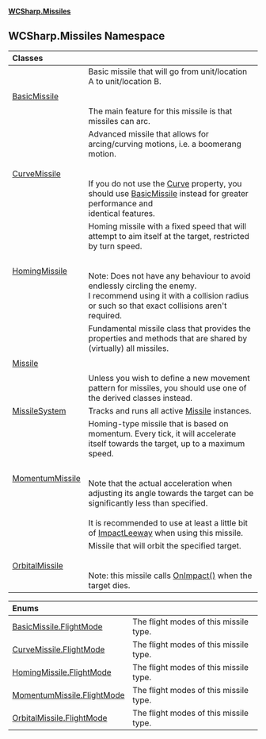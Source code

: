 #### [WCSharp.Missiles](README.md 'README')

## WCSharp.Missiles Namespace

| Classes | |
| :--- | :--- |
| [BasicMissile](WCSharp.Missiles.BasicMissile.md 'WCSharp.Missiles.BasicMissile') | Basic missile that will go from unit/location A to unit/location B.<br/><br/><br/>The main feature for this missile is that missiles can arc. |
| [CurveMissile](WCSharp.Missiles.CurveMissile.md 'WCSharp.Missiles.CurveMissile') | Advanced missile that allows for arcing/curving motions, i.e. a boomerang motion.<br/><br/><br/>If you do not use the [Curve](WCSharp.Missiles.CurveMissile.Curve.md 'WCSharp.Missiles.CurveMissile.Curve') property, you should use [BasicMissile](WCSharp.Missiles.BasicMissile.md 'WCSharp.Missiles.BasicMissile') instead for greater performance and<br/>            identical features. |
| [HomingMissile](WCSharp.Missiles.HomingMissile.md 'WCSharp.Missiles.HomingMissile') | Homing missile with a fixed speed that will attempt to aim itself at the target, restricted by turn speed.<br/><br/><br/>Note: Does not have any behaviour to avoid endlessly circling the enemy.<br/>            I recommend using it with a collision radius or such so that exact collisions aren't required. |
| [Missile](WCSharp.Missiles.Missile.md 'WCSharp.Missiles.Missile') | Fundamental missile class that provides the properties and methods that are shared by (virtually) all missiles.<br/><br/><br/>Unless you wish to define a new movement pattern for missiles, you should use one of the derived classes instead. |
| [MissileSystem](WCSharp.Missiles.MissileSystem.md 'WCSharp.Missiles.MissileSystem') | Tracks and runs all active [Missile](WCSharp.Missiles.Missile.md 'WCSharp.Missiles.Missile') instances. |
| [MomentumMissile](WCSharp.Missiles.MomentumMissile.md 'WCSharp.Missiles.MomentumMissile') | Homing-type missile that is based on momentum. Every tick, it will accelerate itself towards the target, up to a maximum speed.<br/><br/><br/>Note that the actual acceleration when adjusting its angle towards the target can be significantly less than specified.<br/><br/>It is recommended to use at least a little bit of [ImpactLeeway](WCSharp.Missiles.Missile.ImpactLeeway.md 'WCSharp.Missiles.Missile.ImpactLeeway') when using this missile. |
| [OrbitalMissile](WCSharp.Missiles.OrbitalMissile.md 'WCSharp.Missiles.OrbitalMissile') | Missile that will orbit the specified target.<br/><br/><br/>Note: this missile calls [OnImpact()](WCSharp.Missiles.Missile.OnImpact().md 'WCSharp.Missiles.Missile.OnImpact()') when the target dies. |

| Enums | |
| :--- | :--- |
| [BasicMissile.FlightMode](WCSharp.Missiles.BasicMissile.FlightMode.md 'WCSharp.Missiles.BasicMissile.FlightMode') | The flight modes of this missile type. |
| [CurveMissile.FlightMode](WCSharp.Missiles.CurveMissile.FlightMode.md 'WCSharp.Missiles.CurveMissile.FlightMode') | The flight modes of this missile type. |
| [HomingMissile.FlightMode](WCSharp.Missiles.HomingMissile.FlightMode.md 'WCSharp.Missiles.HomingMissile.FlightMode') | The flight modes of this missile type. |
| [MomentumMissile.FlightMode](WCSharp.Missiles.MomentumMissile.FlightMode.md 'WCSharp.Missiles.MomentumMissile.FlightMode') | The flight modes of this missile type. |
| [OrbitalMissile.FlightMode](WCSharp.Missiles.OrbitalMissile.FlightMode.md 'WCSharp.Missiles.OrbitalMissile.FlightMode') | The flight modes of this missile type. |
